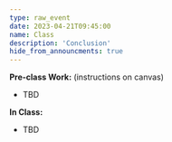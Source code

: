 ```yaml
---
type: raw_event
date: 2023-04-21T09:45:00
name: Class
description: 'Conclusion'
hide_from_announcments: true
---
```


**Pre-class Work:** (instructions on canvas)
* TBD

**In Class:** 
* TBD
